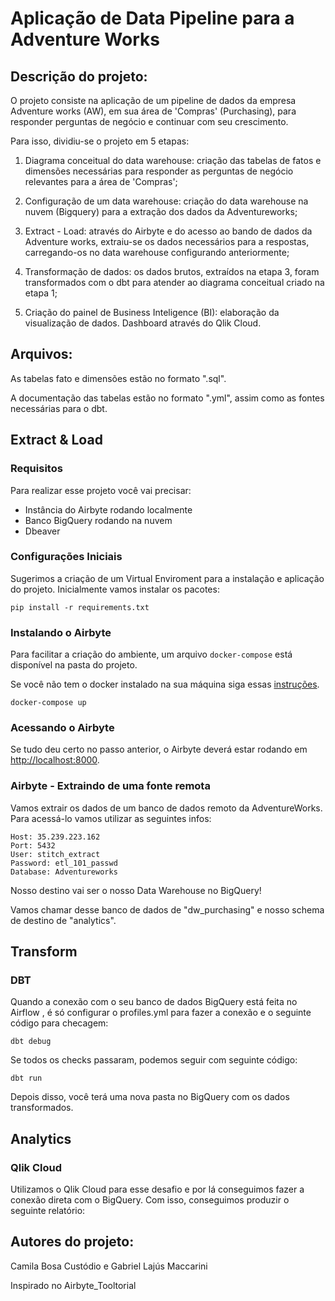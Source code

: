 # Aplicação de Data Pipeline para a Adventure Works

## Descrição do projeto:

O projeto consiste na aplicação de um pipeline de dados da empresa Adventure works (AW), em sua área de 'Compras' (Purchasing), para responder perguntas de negócio e continuar com seu crescimento.

Para isso, dividiu-se o projeto em 5 etapas:

1. Diagrama conceitual do data warehouse: criação das tabelas de fatos e dimensões necessárias para responder as perguntas de negócio relevantes para a área de 'Compras';

2. Configuração de um data warehouse: criação do data warehouse na nuvem (Bigquery) para a extração dos dados da Adventureworks;

3. Extract - Load: através do Airbyte e do acesso ao bando de dados da Adventure works, extraiu-se os dados necessários para a respostas, carregando-os no data warehouse configurando anteriormente;

4. Transformação de dados: os dados brutos, extraídos na etapa 3, foram transformados com o dbt para atender ao diagrama conceitual criado na etapa 1;

5. Criação do painel de Business Inteligence (BI): elaboração da visualização de dados. Dashboard através do Qlik Cloud.

## Arquivos:

As tabelas fato e dimensões estão no formato ".sql".

A documentação das tabelas estão no formato ".yml", assim como as fontes necessárias para o dbt.


## Extract & Load


### Requisitos

Para realizar esse projeto você vai precisar:

- Instância do Airbyte rodando localmente
- Banco BigQuery rodando na nuvem
- Dbeaver

### Configurações Iniciais
Sugerimos a criação de um Virtual Enviroment para a instalação e aplicação do projeto.
Inicialmente vamos instalar os pacotes:

```
pip install -r requirements.txt
```

### Instalando o Airbyte

Para facilitar a criação do ambiente, um arquivo `docker-compose` está disponível na pasta do projeto.

Se você não tem o docker instalado na sua máquina siga essas [instruções](https://www.docker.com/products/docker-desktop).

```
docker-compose up
```
### Acessando o Airbyte

Se tudo deu certo no passo anterior, o Airbyte deverá estar rodando em [http://localhost:8000](http://localhost:8000).


### Airbyte - Extraindo de uma fonte remota 

Vamos extrair os dados de um banco de dados remoto da AdventureWorks. Para acessá-lo vamos utilizar as seguintes infos:

```
Host: 35.239.223.162
Port: 5432
User: stitch_extract
Password: etl_101_passwd
Database: Adventureworks
```

Nosso destino vai ser o nosso Data Warehouse no BigQuery! 

Vamos chamar desse banco de dados de "dw_purchasing" e nosso schema de destino de "analytics".

## Transform
### DBT
Quando a conexão com o seu banco de dados BigQuery está feita no Airflow , é só configurar o profiles.yml para fazer a conexão e o seguinte código para checagem:

```
dbt debug
```
Se todos os checks passaram, podemos seguir com  seguinte código:

```
dbt run
```
Depois disso, você terá uma nova pasta no BigQuery com os dados transformados.

## Analytics
### Qlik Cloud
Utilizamos o Qlik Cloud para esse desafio e por lá conseguimos fazer a conexão direta com o BigQuery. Com isso, conseguimos produzir o seguinte relatório:


## Autores do projeto:
Camila Bosa Custódio e Gabriel Lajús Maccarini

Inspirado no Airbyte_Tooltorial
